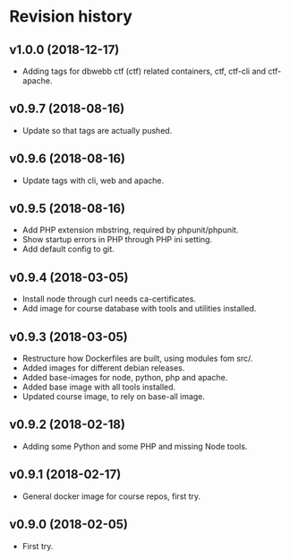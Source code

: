 Revision history
====================



v1.0.0 (2018-12-17)
--------------------

* Adding tags for dbwebb ctf (ctf) related containers, ctf, ctf-cli and ctf-apache.



v0.9.7 (2018-08-16)
--------------------

* Update so that tags are actually pushed.



v0.9.6 (2018-08-16)
--------------------

* Update tags with cli, web and apache.



v0.9.5 (2018-08-16)
--------------------

* Add PHP extension mbstring, required by phpunit/phpunit.
* Show startup errors in PHP through PHP ini setting.
* Add default config to git.



v0.9.4 (2018-03-05)
--------------------

* Install node through curl needs ca-certificates.
* Add image for course database with tools and utilities installed.



v0.9.3 (2018-03-05)
--------------------

* Restructure how Dockerfiles are built, using modules fom src/.
* Added images for different debian releases.
* Added base-images for node, python, php and apache.
* Added base image with all tools installed.
* Updated course image, to rely on base-all image.



v0.9.2 (2018-02-18)
--------------------

* Adding some Python and some PHP and missing Node tools.



v0.9.1 (2018-02-17)
--------------------

* General docker image for course repos, first try.



v0.9.0 (2018-02-05)
--------------------

* First try.
